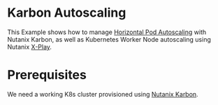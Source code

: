 # Karbon Autoscaling

This Example shows how to manage [Horizontal Pod Autoscaling](https://kubernetes.io/docs/tasks/run-application/horizontal-pod-autoscale/) with Nutanix Karbon, as well as Kubernetes Worker Node autoscaling using Nutanix [X-Play](https://next.nutanix.com/community-blog-154/simple-and-powerful-automation-with-prism-pro-x-play-33030).


# Prerequisites

We need a working K8s cluster provisioned using [Nutanix Karbon](https://www.nutanix.com/blog/nutanix-karbon-enterprise-grade-kubernetes-solution).
